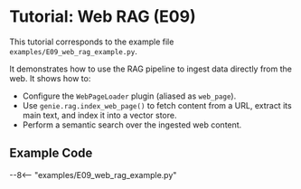 # Tutorial: Web RAG (E09)

This tutorial corresponds to the example file `examples/E09_web_rag_example.py`.

It demonstrates how to use the RAG pipeline to ingest data directly from the web. It shows how to:
- Configure the `WebPageLoader` plugin (aliased as `web_page`).
- Use `genie.rag.index_web_page()` to fetch content from a URL, extract its main text, and index it into a vector store.
- Perform a semantic search over the ingested web content.

## Example Code

--8<-- "examples/E09_web_rag_example.py"
